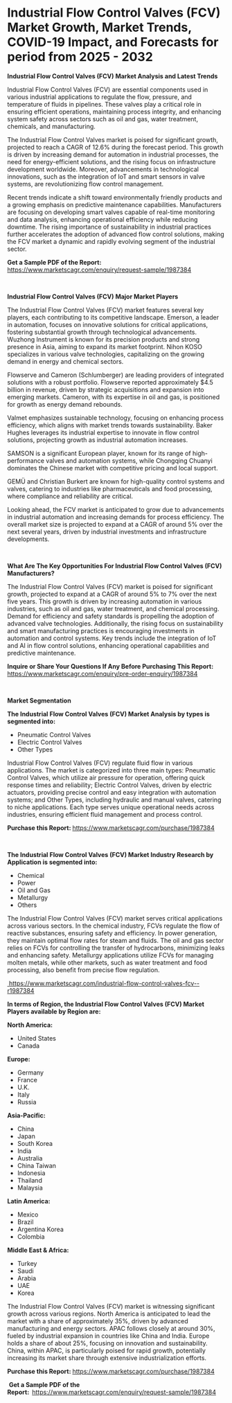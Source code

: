 <p><h1>Industrial Flow Control Valves (FCV) Market Growth, Market Trends, COVID-19 Impact, and Forecasts for period from 2025 - 2032</h1></p><p><strong>Industrial Flow Control Valves (FCV) Market Analysis and Latest Trends</strong></p>
<p><p>Industrial Flow Control Valves (FCV) are essential components used in various industrial applications to regulate the flow, pressure, and temperature of fluids in pipelines. These valves play a critical role in ensuring efficient operations, maintaining process integrity, and enhancing system safety across sectors such as oil and gas, water treatment, chemicals, and manufacturing.</p><p>The Industrial Flow Control Valves market is poised for significant growth, projected to reach a CAGR of 12.6% during the forecast period. This growth is driven by increasing demand for automation in industrial processes, the need for energy-efficient solutions, and the rising focus on infrastructure development worldwide. Moreover, advancements in technological innovations, such as the integration of IoT and smart sensors in valve systems, are revolutionizing flow control management.</p><p>Recent trends indicate a shift toward environmentally friendly products and a growing emphasis on predictive maintenance capabilities. Manufacturers are focusing on developing smart valves capable of real-time monitoring and data analysis, enhancing operational efficiency while reducing downtime. The rising importance of sustainability in industrial practices further accelerates the adoption of advanced flow control solutions, making the FCV market a dynamic and rapidly evolving segment of the industrial sector.</p></p>
<p><strong>Get a Sample PDF of the Report:&nbsp;</strong> <a href="https://www.marketscagr.com/enquiry/request-sample/1987384?utm_campaign=3553&utm_medium=2&utm_source=Github&utm_content=ia&utm_term=12042025&utm_id=industrial-flow-control-valves-fcv">https://www.marketscagr.com/enquiry/request-sample/1987384</a></p>
<p>&nbsp;</p>
<p><strong>Industrial Flow Control Valves (FCV) Major Market Players</strong></p>
<p><p>The Industrial Flow Control Valves (FCV) market features several key players, each contributing to its competitive landscape. Emerson, a leader in automation, focuses on innovative solutions for critical applications, fostering substantial growth through technological advancements. Wuzhong Instrument is known for its precision products and strong presence in Asia, aiming to expand its market footprint. Nihon KOSO specializes in various valve technologies, capitalizing on the growing demand in energy and chemical sectors.</p><p>Flowserve and Cameron (Schlumberger) are leading providers of integrated solutions with a robust portfolio. Flowserve reported approximately $4.5 billion in revenue, driven by strategic acquisitions and expansion into emerging markets. Cameron, with its expertise in oil and gas, is positioned for growth as energy demand rebounds.</p><p>Valmet emphasizes sustainable technology, focusing on enhancing process efficiency, which aligns with market trends towards sustainability. Baker Hughes leverages its industrial expertise to innovate in flow control solutions, projecting growth as industrial automation increases. </p><p>SAMSON is a significant European player, known for its range of high-performance valves and automation systems, while Chongqing Chuanyi dominates the Chinese market with competitive pricing and local support. </p><p>GEMÜ and Christian Burkert are known for high-quality control systems and valves, catering to industries like pharmaceuticals and food processing, where compliance and reliability are critical. </p><p>Looking ahead, the FCV market is anticipated to grow due to advancements in industrial automation and increasing demands for process efficiency. The overall market size is projected to expand at a CAGR of around 5% over the next several years, driven by industrial investments and infrastructure developments.</p></p>
<p>&nbsp;</p>
<p><strong>What Are The Key Opportunities For Industrial Flow Control Valves (FCV) Manufacturers?</strong></p>
<p><p>The Industrial Flow Control Valves (FCV) market is poised for significant growth, projected to expand at a CAGR of around 5% to 7% over the next five years. This growth is driven by increasing automation in various industries, such as oil and gas, water treatment, and chemical processing. Demand for efficiency and safety standards is propelling the adoption of advanced valve technologies. Additionally, the rising focus on sustainability and smart manufacturing practices is encouraging investments in automation and control systems. Key trends include the integration of IoT and AI in flow control solutions, enhancing operational capabilities and predictive maintenance.</p></p>
<p><strong>Inquire or Share Your Questions If Any Before Purchasing This Report:</strong> <a href="https://www.marketscagr.com/enquiry/pre-order-enquiry/1987384?utm_campaign=3553&utm_medium=2&utm_source=Github&utm_content=ia&utm_term=12042025&utm_id=industrial-flow-control-valves-fcv">https://www.marketscagr.com/enquiry/pre-order-enquiry/1987384</a></p>
<p>&nbsp;</p>
<p><strong>Market Segmentation</strong></p>
<p><strong>The Industrial Flow Control Valves (FCV) Market Analysis by types is segmented into:</strong></p>
<p><ul><li>Pneumatic Control Valves</li><li>Electric Control Valves</li><li>Other Types</li></ul></p>
<p><p>Industrial Flow Control Valves (FCV) regulate fluid flow in various applications. The market is categorized into three main types: Pneumatic Control Valves, which utilize air pressure for operation, offering quick response times and reliability; Electric Control Valves, driven by electric actuators, providing precise control and easy integration with automation systems; and Other Types, including hydraulic and manual valves, catering to niche applications. Each type serves unique operational needs across industries, ensuring efficient fluid management and process control.</p></p>
<p><strong>Purchase this Report:&nbsp;</strong><a href="https://www.marketscagr.com/purchase/1987384?utm_campaign=3553&utm_medium=2&utm_source=Github&utm_content=ia&utm_term=12042025&utm_id=industrial-flow-control-valves-fcv">https://www.marketscagr.com/purchase/1987384</a></p>
<p>&nbsp;</p>
<p><strong>The Industrial Flow Control Valves (FCV) Market Industry Research by Application is segmented into:</strong></p>
<p><ul><li>Chemical</li><li>Power</li><li>Oil and Gas</li><li>Metallurgy</li><li>Others</li></ul></p>
<p><p>The Industrial Flow Control Valves (FCV) market serves critical applications across various sectors. In the chemical industry, FCVs regulate the flow of reactive substances, ensuring safety and efficiency. In power generation, they maintain optimal flow rates for steam and fluids. The oil and gas sector relies on FCVs for controlling the transfer of hydrocarbons, minimizing leaks and enhancing safety. Metallurgy applications utilize FCVs for managing molten metals, while other markets, such as water treatment and food processing, also benefit from precise flow regulation.</p></p>
<p><a href="https://www.marketscagr.com/industrial-flow-control-valves-fcv--r1987384?utm_campaign=3553&utm_medium=2&utm_source=Github&utm_content=ia&utm_term=12042025&utm_id=industrial-flow-control-valves-fcv">&nbsp;https://www.marketscagr.com/industrial-flow-control-valves-fcv--r1987384</a></p>
<p><strong>In terms of Region, the Industrial Flow Control Valves (FCV) Market Players available by Region are:</strong></p>
<p>
    <p> <strong> North America: </strong>
        <ul>
            <li>United States</li>
            <li>Canada</li>
        </ul>
        </p> 
    <p> <strong> Europe: </strong>
        <ul>
            <li>Germany</li>
            <li>France</li>
            <li>U.K.</li>
            <li>Italy</li>
            <li>Russia</li>
        </ul>
        </p> 
    <p> <strong> Asia-Pacific: </strong>
        <ul>
            <li>China</li>
            <li>Japan</li>
            <li>South Korea</li>
            <li>India</li>
            <li>Australia</li>
            <li>China Taiwan</li>
            <li>Indonesia</li>
            <li>Thailand</li>
            <li>Malaysia</li>
        </ul>
        </p> 
    <p> <strong> Latin America: </strong>
        <ul>
            <li>Mexico</li>
            <li>Brazil</li>
            <li>Argentina Korea</li>
            <li>Colombia</li>
        </ul>
        </p> 
    <p> <strong> Middle East & Africa: </strong>
        <ul>
            <li>Turkey</li>
            <li>Saudi</li>
            <li>Arabia</li>
            <li>UAE</li>
            <li>Korea</li>
        </ul>
    </p>
    </p>
<p><p>The Industrial Flow Control Valves (FCV) market is witnessing significant growth across various regions. North America is anticipated to lead the market with a share of approximately 35%, driven by advanced manufacturing and energy sectors. APAC follows closely at around 30%, fueled by industrial expansion in countries like China and India. Europe holds a share of about 25%, focusing on innovation and sustainability. China, within APAC, is particularly poised for rapid growth, potentially increasing its market share through extensive industrialization efforts.</p></p>
<p><strong>Purchase this Report: </strong><a href="https://www.marketscagr.com/purchase/1987384?utm_campaign=3553&utm_medium=2&utm_source=Github&utm_content=ia&utm_term=12042025&utm_id=industrial-flow-control-valves-fcv">https://www.marketscagr.com/purchase/1987384</a></p>
<p>&nbsp;<strong>Get a Sample PDF of the Report:&nbsp;&nbsp;</strong><a href="https://www.marketscagr.com/enquiry/request-sample/1987384?utm_campaign=3553&utm_medium=2&utm_source=Github&utm_content=ia&utm_term=12042025&utm_id=industrial-flow-control-valves-fcv">https://www.marketscagr.com/enquiry/request-sample/1987384</a></p>
<p><strong></strong></p>
<p><p></p><p></p><p></p></p>
